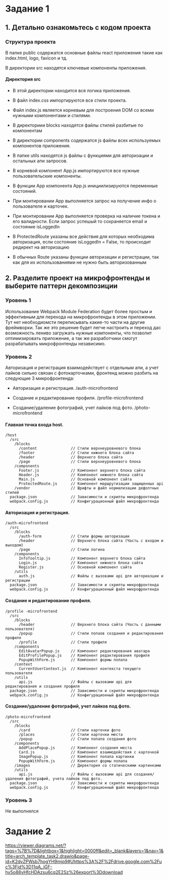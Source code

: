 # Задание 1
## 1. Детально ознакомьтесь с кодом проекта
### Структура проекта

В папке public содержатся основные файлы react приложения такие как index.html, logo, favicon и тд.

В директории src находятся ключевые компоненты приложения.

#### Директория src

* В этой директории находится вся логика приложения.

* В файл index.css импортируются все стили проекта.

* Файл index.js является корневым для построения DOM со всеми нужными компонентами и стилями.

* В директориии blocks находятся файлы стилей разбитые по компонентам

* В директории components содержатся js файлы всех используемых компонентов приложения.

* В папке utils находятся js файлы с функциями для авторизации и остальных апи запросов. 

* В корневой компонент App.js импортируются все нужные пользовательские компоненты.

* В функции App компонента App.js инициилизируются переменные состояний.

* При монтировании App выполняется запрос на получение инфо о пользователе и карточек.

* При монтировании App выполняется проверка на наличие токена и его валидности. Если запрос успешый то сохраняется email и состояние isLoggedIn

* В ProtectedRoute указаны все действия для которых необходима авторизация, если состояние isLoggedIn = False, то происходит редирект на авторизацию

* В обычных Route указаны функции авторизации и регистрации, так как для их использованиями не нужно быть авторизованным

## 2. Разделите проект на микрофронтенды и выберите паттерн декомпозиции

### Уровень 1

Использование Webpack Module Federation будет более простым и эффективным для перехода на микрофронтенды в этом приложении. Тут нет необходиомсти переписывать какие-то части на другие фреймворки. Так же это решение будет легче настроить и переход дас возможность лениво загружать нужные компоненты, что позволит оптимизировать приложение, а так же разработчики смогут разрабатывать микрофронтенды независимо.

### Уровень 2

Авторизация и регистрация взаимодействует с отдельным апи, а учет лайков сильно связан с фотокарточками, фронтенд можно разбить на следующие 3 микрофронтенда:

* Авторизация и регистрация. /auth-microfrontend

* Создание и редактирование профиля. /profile-microfrontend

* Создание/удаление фотографий, учет лайков под фото. /photo-microfrontend


#### Главная точка входа host.

```
/host
  /src
    /blocks
      /content               // Стили верхнеуровневого блока
      /footer                // Стили нижнего блока сайта
      /header                // Верхнего блока сайта
      /page                  // Стили верхнеуровневого блока
    /components
      Footer.js              // Компонент верхнего блока сайта
      Header.js              // Компонент нижнего блока сайта
      Main.js                // Основной компонент сайта
      ProtectedRoute.js      // Компонент маршрутизации защищенных api
    /vendor                  // Шрифты и файл нормализации дефолтных стилей
  package.json               // Зависимости и скрипты микрофронтенда
  webpack.config.js          // Конфигурационный файл микрофронтенда
```

#### Авторизация и регистрация.
```
/auth-microfrontend
  /src
    /blocks
      /auth-form             // Стили формы авторизации
      /header                // Верхнего блока сайта (Часть с входом и выходом)
      /page                  // Стили логина
    /components
      InfoTooltip.js         // Компонент верхнего блока сайта
      Login.js               // Компонент нижнего блока сайта
      Register.js            // Основной компонент сайта
    /utils
      auth.js                // Файлы с вызовами api для авториазции и регистрации
  package.json               // Зависимости и скрипты микрофронтенда
  webpack.config.js          // Конфигурационный файл микрофронтенда
```

#### Создание и редактирование профиля.

```
/profile -microfrontend
  /src
    /blocks
      /header                // Верхнего блока сайта (Часть с данными пользователя)
      /popup                 // Стили попаов создания и редактирования профиля
      /profile               // Стили профиля
    /components
      EditAvatarPopup.js     // Компонент редактирования аватара
      EditProfilePopup.js    // Компонент редактирования профиля
      PopupWithForm.js       // Компонент формы попапа
    /context
      CurrentUserContext.js  // Компонент контекста текущего пользователя
    /utils
      api.js                 // Файлы с вызовами api для редактирования и создания профиля
  package.json               // Зависимости и скрипты микрофронтенда
  webpack.config.js          // Конфигурационный файл микрофронтенда
```

#### Создание/удаление фотографий, учет лайков под фото.

```
/photo-microfrontend
  /src
    /blocks
      /card                  // Стили карточки фото
      /places                // Стили карточки места
      /popup                 // Стили попапа создания фото
    /components
      AddPlacePopup.js       // Компонент создания места
      Card.js                // Компонент взаимодействия с карточкой
      ImagePopup.js          // Компонент попапа картинки
      PopupWithForm.js       // Компонент формы попапа
    /images                  // Директория со статическими картинками
    /utils
      api.js                 // Файлы с вызовами api для создания/удаления фотографий, учета лайков под фото.
  package.json               // Зависимости и скрипты микрофронтенда
  webpack.config.js          // Конфигурационный файл микрофронтенда
```

### Уровень 3

Не выполнялся

# Задание 2

https://viewer.diagrams.net/?tags=%7B%7D&lightbox=1&highlight=0000ff&edit=_blank&layers=1&nav=1&title=arch_template_task2.drawio&page-id=K2dvZPWsb7hogYH9mjp9#Uhttps%3A%2F%2Fdrive.google.com%2Fuc%3Fid%3D11qA_jGF-hy5o88yHfcHDAzsu6cq2E2Sz%26export%3Ddownload